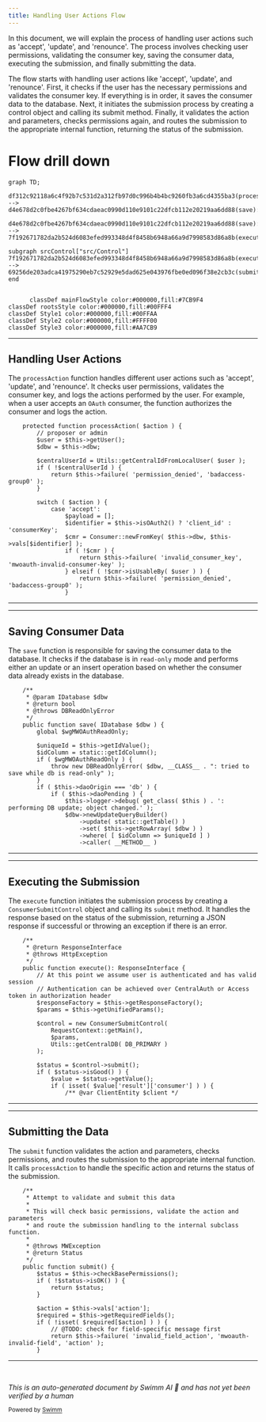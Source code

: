 ```yaml
---
title: Handling User Actions Flow
---
```

In this document, we will explain the process of handling user actions such as 'accept', 'update', and 'renounce'. The process involves checking user permissions, validating the consumer key, saving the consumer data, executing the submission, and finally submitting the data.

The flow starts with handling user actions like 'accept', 'update', and 'renounce'. First, it checks if the user has the necessary permissions and validates the consumer key. If everything is in order, it saves the consumer data to the database. Next, it initiates the submission process by creating a control object and calling its submit method. Finally, it validates the action and parameters, checks permissions again, and routes the submission to the appropriate internal function, returning the status of the submission.

# Flow drill down

```mermaid
graph TD;
      df312c92118a6c4f92b7c531d2a312fb97d0c996b4b4bc9260fb3a6cd4355ba3(processAction):::mainFlowStyle --> d4e678d2c0fbe4267bf634cdaeac0990d110e9101c22dfcb112e20219aa6dd88(save):::mainFlowStyle

d4e678d2c0fbe4267bf634cdaeac0990d110e9101c22dfcb112e20219aa6dd88(save):::mainFlowStyle --> 7f192671782da2b524d6083efed993348d4f8458b6948a66a9d7998583d86a8b(execute):::mainFlowStyle

subgraph srcControl["src/Control"]
7f192671782da2b524d6083efed993348d4f8458b6948a66a9d7998583d86a8b(execute):::mainFlowStyle --> 69256de203adca41975290eb7c52929e5dad625e043976fbe0ed096f38e2cb3c(submit):::mainFlowStyle
end


      classDef mainFlowStyle color:#000000,fill:#7CB9F4
classDef rootsStyle color:#000000,fill:#00FFF4
classDef Style1 color:#000000,fill:#00FFAA
classDef Style2 color:#000000,fill:#FFFF00
classDef Style3 color:#000000,fill:#AA7CB9
```

<SwmSnippet path="/src/Control/ConsumerAcceptanceSubmitControl.php" line="110">

---

## Handling User Actions

The <SwmToken path="src/Control/ConsumerAcceptanceSubmitControl.php" pos="110:5:5" line-data="	protected function processAction( $action ) {">`processAction`</SwmToken> function handles different user actions such as 'accept', 'update', and 'renounce'. It checks user permissions, validates the consumer key, and logs the actions performed by the user. For example, when a user accepts an <SwmToken path="src/Control/ConsumerAcceptanceSubmitControl.php" pos="22:6:6" line-data="namespace MediaWiki\Extension\OAuth\Control;">`OAuth`</SwmToken> consumer, the function authorizes the consumer and logs the action.

```hack
	protected function processAction( $action ) {
		// proposer or admin
		$user = $this->getUser();
		$dbw = $this->dbw;

		$centralUserId = Utils::getCentralIdFromLocalUser( $user );
		if ( !$centralUserId ) {
			return $this->failure( 'permission_denied', 'badaccess-group0' );
		}

		switch ( $action ) {
			case 'accept':
				$payload = [];
				$identifier = $this->isOAuth2() ? 'client_id' : 'consumerKey';
				$cmr = Consumer::newFromKey( $this->dbw, $this->vals[$identifier] );
				if ( !$cmr ) {
					return $this->failure( 'invalid_consumer_key', 'mwoauth-invalid-consumer-key' );
				} elseif ( !$cmr->isUsableBy( $user ) ) {
					return $this->failure( 'permission_denied', 'badaccess-group0' );
				}

```

---

</SwmSnippet>

<SwmSnippet path="/src/Backend/MWOAuthDAO.php" line="181">

---

## Saving Consumer Data

The <SwmToken path="src/Backend/MWOAuthDAO.php" pos="186:5:5" line-data="	public function save( IDatabase $dbw ) {">`save`</SwmToken> function is responsible for saving the consumer data to the database. It checks if the database is in <SwmToken path="src/Backend/MWOAuthDAO.php" pos="192:31:33" line-data="			throw new DBReadOnlyError( $dbw, __CLASS__ . &quot;: tried to save while db is read-only&quot; );">`read-only`</SwmToken> mode and performs either an update or an insert operation based on whether the consumer data already exists in the database.

```hack
	/**
	 * @param IDatabase $dbw
	 * @return bool
	 * @throws DBReadOnlyError
	 */
	public function save( IDatabase $dbw ) {
		global $wgMWOAuthReadOnly;

		$uniqueId = $this->getIdValue();
		$idColumn = static::getIdColumn();
		if ( $wgMWOAuthReadOnly ) {
			throw new DBReadOnlyError( $dbw, __CLASS__ . ": tried to save while db is read-only" );
		}
		if ( $this->daoOrigin === 'db' ) {
			if ( $this->daoPending ) {
				$this->logger->debug( get_class( $this ) . ': performing DB update; object changed.' );
				$dbw->newUpdateQueryBuilder()
					->update( static::getTable() )
					->set( $this->getRowArray( $dbw ) )
					->where( [ $idColumn => $uniqueId ] )
					->caller( __METHOD__ )
```

---

</SwmSnippet>

<SwmSnippet path="/src/Rest/Handler/AbstractClientHandler.php" line="24">

---

## Executing the Submission

The <SwmToken path="src/Rest/Handler/AbstractClientHandler.php" pos="28:5:5" line-data="	public function execute(): ResponseInterface {">`execute`</SwmToken> function initiates the submission process by creating a <SwmToken path="src/Rest/Handler/AbstractClientHandler.php" pos="34:8:8" line-data="		$control = new ConsumerSubmitControl(">`ConsumerSubmitControl`</SwmToken> object and calling its <SwmToken path="src/Rest/Handler/AbstractClientHandler.php" pos="40:9:9" line-data="		$status = $control-&gt;submit();">`submit`</SwmToken> method. It handles the response based on the status of the submission, returning a JSON response if successful or throwing an exception if there is an error.

```hack
	/**
	 * @return ResponseInterface
	 * @throws HttpException
	 */
	public function execute(): ResponseInterface {
		// At this point we assume user is authenticated and has valid session
		// Authentication can be achieved over CentralAuth or Access token in authorization header
		$responseFactory = $this->getResponseFactory();
		$params = $this->getUnifiedParams();

		$control = new ConsumerSubmitControl(
			RequestContext::getMain(),
			$params,
			Utils::getCentralDB( DB_PRIMARY )
		);

		$status = $control->submit();
		if ( $status->isGood() ) {
			$value = $status->getValue();
			if ( isset( $value['result']['consumer'] ) ) {
				/** @var ClientEntity $client */
```

---

</SwmSnippet>

<SwmSnippet path="/src/Control/SubmitControl.php" line="58">

---

## Submitting the Data

The <SwmToken path="src/Control/SubmitControl.php" pos="59:11:11" line-data="	 * Attempt to validate and submit this data">`submit`</SwmToken> function validates the action and parameters, checks permissions, and routes the submission to the appropriate internal function. It calls <SwmToken path="src/Control/ConsumerAcceptanceSubmitControl.php" pos="110:5:5" line-data="	protected function processAction( $action ) {">`processAction`</SwmToken> to handle the specific action and returns the status of the submission.

```hack
	/**
	 * Attempt to validate and submit this data
	 *
	 * This will check basic permissions, validate the action and parameters
	 * and route the submission handling to the internal subclass function.
	 *
	 * @throws MWException
	 * @return Status
	 */
	public function submit() {
		$status = $this->checkBasePermissions();
		if ( !$status->isOK() ) {
			return $status;
		}

		$action = $this->vals['action'];
		$required = $this->getRequiredFields();
		if ( !isset( $required[$action] ) ) {
			// @TODO: check for field-specific message first
			return $this->failure( 'invalid_field_action', 'mwoauth-invalid-field', 'action' );
		}
```

---

</SwmSnippet>

&nbsp;

*This is an auto-generated document by Swimm AI 🌊 and has not yet been verified by a human*

<SwmMeta version="3.0.0" repo-id="Z2l0aHViJTNBJTNBbWVkaWF3aWtpLWV4dGVuc2lvbnMtT0F1dGglM0ElM0FTd2ltbS1EZW1v" repo-name="mediawiki-extensions-OAuth"><sup>Powered by [Swimm](/)</sup></SwmMeta>

